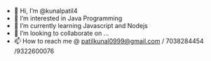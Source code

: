 - 👋 Hi, I’m @kunalpatil4
- 👀 I’m interested in Java Programming
- 🌱 I’m currently learning Javascript and Nodejs
- 💞️ I’m looking to collaborate on ...
- 📫 How to reach me @  patilkunal0999@gmail.com / 7038284454 /9322600076

<!---
kunalpatil4/kunalpatil4 is a ✨ special ✨ repository because its `README.md` (this file) appears on your GitHub profile.
You can click the Preview link to take a look at your changes.
--->
